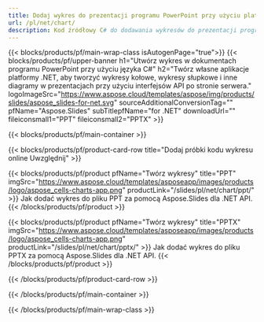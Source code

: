 ```yaml
---
title: Dodaj wykres do prezentacji programu PowerPoint przy użyciu platformy .NET
url: /pl/net/chart/
description: Kod źródłowy C# do dodawania wykresów do prezentacji programu PowerPoint
---
```


{{< blocks/products/pf/main-wrap-class isAutogenPage="true">}}
{{< blocks/products/pf/upper-banner h1="Utwórz wykres w dokumentach programu PowerPoint przy użyciu języka C#" h2="Twórz własne aplikacje platformy .NET, aby tworzyć wykresy kołowe, wykresy słupkowe i inne diagramy w prezentacjach przy użyciu interfejsów API po stronie serwera." logoImageSrc="https://www.aspose.cloud/templates/aspose/img/products/slides/aspose_slides-for-net.svg" sourceAdditionalConversionTag="" pfName="Aspose.Slides" subTitlepfName="for .NET" downloadUrl="" fileiconsmall1="PPT" fileiconsmall2="PPTX" >}}

{{< blocks/products/pf/main-container >}}

{{< blocks/products/pf/product-card-row title="Dodaj próbki kodu wykresu online Uwzględnij" >}}

{{< blocks/products/pf/product pfName="Twórz wykresy" title="PPT" imgSrc="https://www.aspose.cloud/templates/asposeapp/images/products/logo/aspose_cells-charts-app.png" productLink="/slides/pl/net/chart/ppt/" >}}
Jak dodać wykres do pliku PPT za pomocą Aspose.Slides dla .NET API.
{{< /blocks/products/pf/product >}}

{{< blocks/products/pf/product pfName="Twórz wykresy" title="PPTX" imgSrc="https://www.aspose.cloud/templates/asposeapp/images/products/logo/aspose_cells-charts-app.png" productLink="/slides/pl/net/chart/pptx/" >}}
Jak dodać wykres do pliku PPTX za pomocą Aspose.Slides dla .NET API.
{{< /blocks/products/pf/product >}}



{{< /blocks/products/pf/product-card-row >}}

{{< /blocks/products/pf/main-container >}}
    
{{< /blocks/products/pf/main-wrap-class >}}